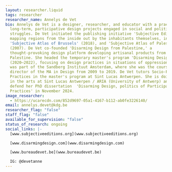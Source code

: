 ```yaml
---
layout: researcher.liquid
tags: researcher
researcher_name: Annelys de Vet
bio: Annelys de Vet is a designer, researcher, and educator with a practice in
  long-term, participative design projects engaged in social and political
  struggles. De Vet initiated the publishing initiative 'Subjective Editions,'
  mapping regions from the inside out by the inhabitants themselves, including
  'Subjective Atlas of Brussels' (2018), and 'Subjective Atlas of Palestine'
  (2007). De Vet co-founded 'Disarming Design from Palestine,' a
  thought-provoking design platform developing artisanal products from
  Palestine. She headed the temporary master's program 'Disarming Design'
  (2020–2022), focusing on design practices in situations of oppression, which
  was part of the Sandberg Instituut Amsterdam, where she was the course
  director of the MA in Design from 2009 to 2019. De Vet tutors Socio-Political
  Practices in the master's program at Sint Lucas Antwerpen. She is doing a PhD
  in the arts at Sint Lucas Antwerpen / ARIA (University of Antwerp) and will
  defend her PhD dissertation  'Disarming Design, politics of Participatory
  Practices' in November 2024.
image_researcher:
  - https://ucarecdn.com/852d9697-05a1-4167-b112-ab0fe3226140/
email: annelys.devet@kdg.be
researcher_flag: "false"
staff_flag: "false"
available_for_supervision: "false"
status_of_research: ongoing
social_links: |-
  [www.subjectiveeditions.org](www.subjectiveeditions.org)

  [www.disarmingdesign.com](www.disarmingdesign.com)

  [www.bureaudevet.be](www.bureaudevet.be)

  IG: @devetanne
---
```

